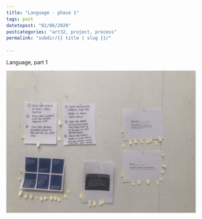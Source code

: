 ```yaml
---
title: "Language - phase 1"
tags: post
datetopost: "02/06/2020"
postcategories: "art32, project, process"
permalink: "subdir/{{ title | slug }}/"

---
```


<p> Language, part 1</p>

<img class="full space-a" src="/img/blog/05_lang.jpg">





